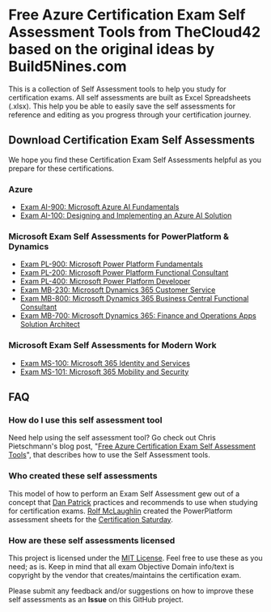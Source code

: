 # Free Azure Certification Exam Self Assessment Tools from TheCloud42 based on the original ideas by Build5Nines.com

This is a collection of Self Assessment tools to help you study for certification exams. All self assessments are built as Excel Spreadsheets (.xlsx). This help you be able to easily save the self assessments for reference and editing as you progress through your certification journey.

## Download Certification Exam Self Assessments

We hope you find these Certification Exam Self Assessments helpful as you prepare for these certifications.

### Azure

- [Exam AI-900: Microsoft Azure AI Fundamentals](Assessments/Exam-Msft-AI-900-Self-Assessment-TheCloud42.xlsx?raw=1)
- [Exam AI-100: Designing and Implementing an Azure AI Solution](Assessments/Exam-Msft-AI-100-Self-Assessment-TheCloud42.xlsx?raw=1)

### Microsoft Exam Self Assessments for PowerPlatform & Dynamics

- [Exam PL-900: Microsoft Power Platform Fundamentals](Assessments/Exam-Msft-PL-900-Self-Assessment-TheCloud42.xlsx?raw=1)
- [Exam PL-200: Microsoft Power Platform Functional Consultant](Assessments/Exam-Msft-PL-200-Self-Assessment-TheCloud42.xlsx?raw=1)
- [Exam PL-400: Microsoft Power Platform Developer](Assessments/Exam-Msft-PL-900-Self-Assessment-TheCloud42.xlsx?raw=1)
- [Exam MB-230: Microsoft Dynamics 365 Customer Service](Assessments/Exam-Msft-MB-230-Self-Assessment-TheCloud42.xlsx?raw=1)
- [Exam MB-800: Microsoft Dynamics 365 Business Central Functional Consultant](Assessments/Exam-Msft-MB-800-Self-Assessment-TheCloud42.xlsx?raw=1)
- [Exam MB-700: Microsoft Dynamics 365: Finance and Operations Apps Solution Architect](Assessments/Exam-Msft-MB-700-Self-Assessment-TheCloud42.xlsx?raw=1)

### Microsoft Exam Self Assessments for Modern Work

- [Exam MS-100: Microsoft 365 Identity and Services](Assessments/Exam-Msft-MS-100-Self-Assessment-TheCloud42.xlsx?raw=1)
- [Exam MS-101: Microsoft 365 Mobility and Security](Assessments/Exam-Msft-MS-101-Self-Assessment-TheCloud42.xlsx?raw=1)

## FAQ

### How do I use this self assessment tool

Need help using the self assessment tool? Go check out Chris Pietschmann's blog post, "[Free Azure Certification Exam Self Assessment Tools](https://build5nines.com/free-oss-exam-self-assessment-tool/)", that describes how to use the Self Assessment tools.

### Who created these self assessments

This model of how to perform an Exam Self Assessment gew out of a concept that [Dan Patrick](https://twitter.com/deltadan) practices and recommends to use when studying for certification exams. [Rolf McLaughlin](https://www.linkedin.com/in/powershell/) created the PowerPlatform assessment sheets for the [Certification Saturday](https://events.powercommunity.com/certification-saturday/).

### How are these self assessments licensed

This project is licensed under the [MIT License](https://github.com/TheCloud42/Assessment-Sheets/blob/main/LICENSE). Feel free to use these as you need; as is. Keep in mind that all exam Objective Domain info/text is copyright by the vendor that creates/maintains the certification exam.

Please submit any feedback and/or suggestions on how to improve these self assessments as an **Issue** on this GitHub project.

